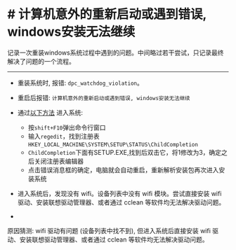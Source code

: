 # # 计算机意外的重新启动或遇到错误, windows安装无法继续

记录一次重装windows系统过程中遇到的问题。中间略过若干尝试，只记录最终解决了问题的一个流程。

___

* 重装系统时, 报错: `dpc_watchdog_violation`。

* 重启后报错: `计算机意外的重新启动或遇到错误, windows安装无法继续`

* 通过[以下方法](https://zhuanlan.zhihu.com/p/344349529) 进入系统:
	* 按`shift+F10`弹出命令行窗口
	* 输入`regedit`，找到注册表`HKEY_LOCAL_MACHINE\SYSTEM\SETUP\STATUS\ChildCompletion`
	* `ChildCompletion`下面有SETUP.EXE,找到后双击它，将1修改为3，确定之后关闭注册表编辑器
	* 点击错误消息框的确定，电脑就会自动重启，重新解析安装包再次进入安装系统

* 进入系统后，发现没有 wifi。设备列表中没有 wifi 模块。尝试直接安装 wifi 驱动、安装联想驱动管理器、或者通过 cclean 等软件均无法解决驱动问题。

* 


原因猜测: wifi 驱动有问题 (设备列表中找不到), 但进入系统后直接安装 wifi 驱动、安装联想驱动管理器、或者通过 cclean 等软件均无法解决驱动问题。
<!--stackedit_data:
eyJoaXN0b3J5IjpbMTg5NjY0MDgwNV19
-->